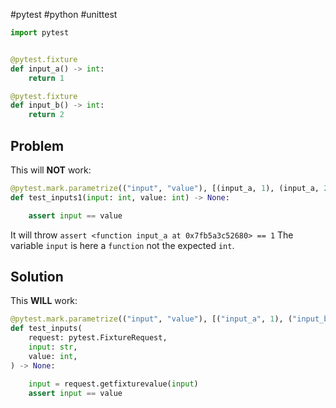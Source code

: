 #pytest #python #unittest

```python
import pytest


@pytest.fixture
def input_a() -> int:
	return 1

@pytest.fixture
def input_b() -> int:
	return 2
```

## Problem
This will **NOT** work:

```python
@pytest.mark.parametrize(("input", "value"), [(input_a, 1), (input_a, 2)])
def test_inputs1(input: int, value: int) -> None:

    assert input == value
```

It will throw `assert <function input_a at 0x7fb5a3c52680> == 1`
The variable `input` is here a `function` not the expected `int`.

## Solution
This **WILL** work:

```python
@pytest.mark.parametrize(("input", "value"), [("input_a", 1), ("input_b", 2)])
def test_inputs(
    request: pytest.FixtureRequest,
    input: str,
    value: int,
) -> None:

    input = request.getfixturevalue(input)
    assert input == value
```
